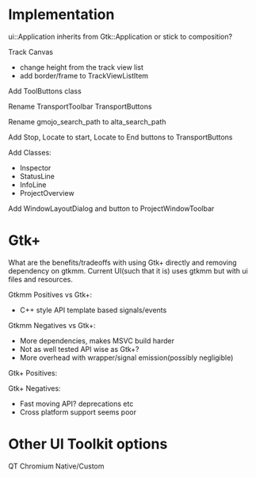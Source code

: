 # Implementation

ui::Application inherits from Gtk::Application or stick to composition?

Track Canvas
- change height from the track view list
- add border/frame to TrackViewListItem

Add ToolButtons class

Rename TransportToolbar TransportButtons

Rename gmojo_search_path to alta_search_path

Add Stop, Locate to start, Locate to End buttons to TransportButtons

Add Classes:
- Inspector
- StatusLine
- InfoLine
- ProjectOverview

Add WindowLayoutDialog and button to ProjectWindowToolbar

# Gtk+

What are the benefits/tradeoffs with using Gtk+ directly and removing
dependency on gtkmm. Current UI(such that it is) uses gtkmm but with ui files
and resources.

Gtkmm Positives vs Gtk+:
- C++ style API template based signals/events

Gtkmm Negatives vs Gtk+:
- More dependencies, makes MSVC build harder
- Not as well tested API wise as Gtk+?
- More overhead with wrapper/signal emission(possibly negligible)

Gtk+ Positives:

Gtk+ Negatives:
- Fast moving API? deprecations etc
- Cross platform support seems poor

# Other UI Toolkit options

QT
Chromium
Native/Custom

